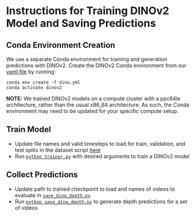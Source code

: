 # Instructions for Training DINOv2 Model and Saving Predictions 

## Conda Environment Creation

We use a separate Conda environment for training and generation predictions with DINOv2.
Create the DINOv2 Conda environment from our [yaml file](dino.yml) by running:

```
conda env create -f dino.yml
conda activate dinov2
```
**NOTE:** We trained DINOv2 models on a compute cluster with a ppc64le architecture, rather than the usual x86_64 architecture. As such, the Conda environment may need to be updated for your specific compute setup.

## Train Model

- Update file names and valid timesteps to load for train, validation, and test splits in the dataset script [here](dataset.py)
- Run [`python trainer.py`](trainer.py) with desired arguments to train a DINOv2 model

## Collect Predictions

- Update path to trained checkpoint to load and names of videos to evaluate in [`save_dino_depth.py`](save_dino_depth.py)
- Run [`python save_dino_depth.py`](save_dino_depth.py) to generate depth predictions for a set of videos
